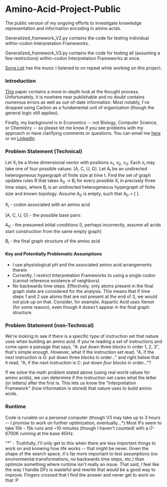 # Amino-Acid-Project-Public
The public version of my ongoing efforts to investigate knowledge representation and information encoding in amino acids.

Generalized_framework_V2.py contains the code for testing individual within-codon Interpretation Frameworks.

Generalized_framework_V3.py contains the code for testing all (assuming a few restrictions) within-codon Interpretation Frameworks at once.

[Song List](https://docs.google.com/document/d/1H2WqFh46SxRQdmDHeAnxCJIUzvgVl9-fe-KuK2qX6wM/edit?usp=sharing) has the music I listened to on repeat while working on this project.

### Introduction ###
[This](https://docs.google.com/document/d/1fJm4VFJXzaQFAEqZuBsYYX4VEwT2wIqQ7nArpJahXto/edit?usp=sharing) paper contains a more in-depth look at the thought process. Unfortunately, it is nowhere near publishable and no doubt contains numerous errors as well as out-of-date information. Most notably, I've dropped using Carbon as a fundamental unit of organization (though the general logic still applies). 

Finally, my background is in Economics -- not Biology, Computer Science, or Chemistry -- so please let me know if you see problems with my approach or have clarifying comments or questions. You can email me [here](Michael.ar.campbell@gmail.com) or on [LinkedIn](https://www.linkedin.com/in/michael-campbell-73159b5a/).

### Problem Statement (Technical) ###

Let X<sub>i</sub> be a three dimensional vector with positions x<sub>1</sub>, x<sub>2</sub>, x<sub>3</sub>. Each x<sub>i</sub> may take one of four possible values: [A, C, U, G]. Let A<sub>t</sub> be an undirected heterogeneous hypergraph of finite size at time t. Find the set of graph updates rules R that takes A<sub>0</sub> -> B<sub>i</sub> for every possible X<sub>i</sub> in precisely three time steps, where B<sub>i</sub> is an undirected heterogeneous hypergraph of finite size and known topology. Assume A<sub>0</sub> is empty, such that A<sub>0</sub> = [ ].

X<sub>i</sub> - codon associated with an amino acid

[A, C, U, G] - the possible base pairs

A<sub>0</sub> - the presumed initial conditions (I, perhaps incorrectly, assume all acids start construction from the same empty graph)

B<sub>i</sub> - the final graph structure of the amino acid

#### Key and Potentially Problematic Assumptions ####
* I use physiological pH and the associated amino acid arrangements therein
* Currently, I restrict Interpretation Frameworks to using a single codon (cannot reference existence of neighbors)
* No backwards time steps. Effectively, only atoms present in the final graph state are considered for the analysis. This means that if time steps 1 and 2 use atoms that are not present at the end of 3, we would *not* pick up on that. Consider, for example, Aspartic Acid uses Xenon (for some reason), even though it doesn't appear in the final graph structure.


### Problem Statement (non-Technical) ###

We're looking to see if there is a specific *type* of instruction set that nature uses when building an amino acid. If you're reading a set of instructions and come upon a passage that says, "A: put down three blocks in order 1, 2, 3", that's simple enough. However, what if the instruction set read, "A, if the next instruction is G: put down three blocks in order..." and right below that it read, "A, if the next instruction is C: put down *four* blocks in order..."?

If we solve the math problem stated above (using real world values for amino acids), we can determine if the instruction set cares what the letter (or letters) after the first is. This lets us know the "Interpretation Framework" (how information is stored) that nature uses to build amino acids.

### Runtime ###

Code is runable on a personal computer (though V3 may take up to 3 hours -- I promise to work on further optimization, eventually...*) 
Most IFs seem to take 10k - 15k runs and ~10 minutes (though I haven't counted) with a i7-6700K running at the base 4GHz.

"*" - Truthfully, I'll only get to this when there are less important things to work on and knowing how life works -- that might be never. Given the shape of the search space, it's far more important to test assumptions (no environmental transformations, no backwards time steps, etc.) than optimize something where runtime isn't really an issue. That said, I feel like the way I handle DFs is wasteful and rewrite that *would* be a good way to improve. Fingers crossed that I find the answer and never get to work on that :P 
